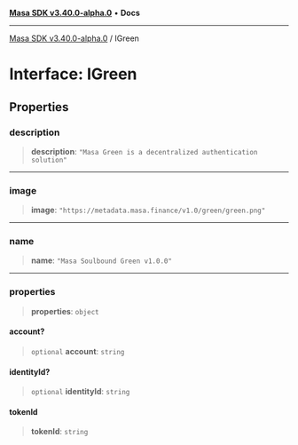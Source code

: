 [**Masa SDK v3.40.0-alpha.0**](../README.md) • **Docs**

***

[Masa SDK v3.40.0-alpha.0](../globals.md) / IGreen

# Interface: IGreen

## Properties

### description

> **description**: `"Masa Green is a decentralized authentication solution"`

***

### image

> **image**: `"https://metadata.masa.finance/v1.0/green/green.png"`

***

### name

> **name**: `"Masa Soulbound Green v1.0.0"`

***

### properties

> **properties**: `object`

#### account?

> `optional` **account**: `string`

#### identityId?

> `optional` **identityId**: `string`

#### tokenId

> **tokenId**: `string`
